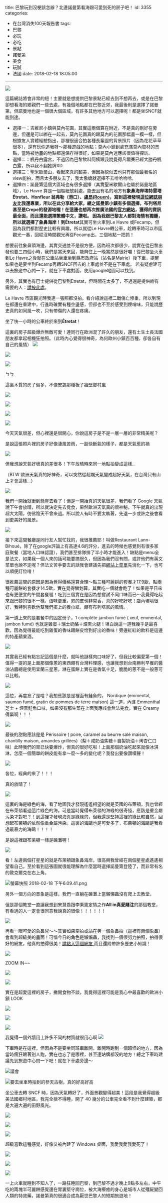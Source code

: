 title: 巴黎玩到沒梗該怎辦？北邊諾曼第看海跟可愛到死的房子吧！
id: 3355
categories:
  - 在台灣消失100天報告書
tags:
  - 巴黎
  - 必玩
  - 必吃
  - 景點
  - 諾曼第
  - 美食
  - 玩膩
  - 法國
date: 2018-02-18 18:05:00
---
![](https://c1.staticflickr.com/5/4767/25282955227_1e0d5c4591_k.jpg)

這篇網誌將會非常的短！主要就是想提供巴黎景點已經去到不想再去，或是在巴黎卻想看海的鄉親們一些去處，有幾個地點都在巴黎近郊，我最後則是選擇了諾曼第，但諾曼地也是一個很大個區域，有許多其他地方可以選擇呢！都是坐SNCF就能到達。

* 選擇一：吉維尼小鎮與莫內花園，其實這兩個算在附近，不是真的剛好在旁邊，但還是可以綁在一起去，莫內花園真的跟莫內的花園那幅畫一模一樣，但根據友人實體經驗指出，那裡很適合拍各種長輩圖的背景照片（因為花花草草很多），還有玩你追我呀～那種遊戲的地點；莫內小鎮到處充滿莫內取材的景點，當時被他畫的地點都還保存得很好，如果是莫內迷應該很值得探訪。
* 選擇二：楓丹白露宮，不過因為巴黎飲料阿姨跟我說覺得凡爾賽已經大勝丹楓白露，所以我不翻她牌XD
* 選擇三：聖米歇爾山，看起來真的超美，但因為貌似去也只有那個最著名的view能拍，而且太多朋友去了，我太傲嬌就選擇不去哈哈哈哈。
* 選擇四：諾曼第這個大區域也有很多選擇（其實聖米歇爾山也屬於諾曼地區域），Le Havre 算是一個樞紐放射處，能去且有名的地方有**象鼻海岸埃特雷塔Étretat、Honfleur 翁弗勒（港口）、[盧昂(Rouen)](http://cn.france.fr/zh-hant/discover/121367)，寫到這裡發現[這位網誌朋友](https://zooeyscott.weebly.com/travel/4)**比我還專業，所以在此分享給大家，總之諾曼第小鎮有多個選擇，布列塔尼甚至是Crepe的發源地喔！在這邊也想再次推廣法國的[官方網站](http://us.france.fr/en/normandy)，獲得的資訊最全面，而且還能選擇繁體中文，讚啦。
因為我跟巴黎友人都對海情有獨鍾，所以就選擇了象鼻海岸！到**Étretat**其實可坐火車到Le Havre 或Fecamp，但因為我們都對歷史比較有興趣，所以就從Le Havre轉公車，趁轉車時可以市區觀光一番，回程沒時間觀光再從Fecamp出，三個地點一把抓！

想要前往象鼻頭海邊，其實交通並不是很方便，因為班次都很少，說實在從巴黎出發也要三四個小時，我們是當天來回，能夠住上一晚當然是很好囉！從巴黎坐火車到Le Havre之後就在公車站坐車坐到縣市政府站（站名是Mairie）後下車，提醒如果也是要坐到Fecamp再轉SNCF回去的上車處並不是在下車處， 若有疑慮建可以去旅遊中心問一下，就在下車處對面，使用google地圖可以找到。

另外，其實也有巴士提供從巴黎到Etretat，但時間花太多了，不過還是提供給有需要的人：[請按此處](https://www.flixbus.com/bus-schedule-bus-stop/etretat)。

Le Havre 市區觀光時我連一張照都沒拍，看介紹說這裡二戰傷亡慘重，所以到現在都還在重建中，行進時確實有種空盪感，但卻也不至於感受到煙哨味，只能說歷史真的如同風一吹，只有帶傷的人還在疼痛。

坐了快一小時的公車終於來到**Étretat**！

這裏的房子超級爆炸無敵可愛！連同行在歐洲混了許久的朋友，還有土生土長法國朋友都拿起相機狂拍照。（此時內心覺得很神奇，為何歐州小鎮百百種，卻各自有自己的風情）
![](https://c1.staticflickr.com/5/4613/25282953137_122479f1dc_k.jpg)

![](https://c1.staticflickr.com/5/4696/26281800948_8222269bd7_k.jpg)

![](https://c1.staticflickr.com/5/4708/40154820241_26384f4e7a_k.jpg)

ㄅㄅ

這裏木質的房子偏多，不像安錫那種板子牆壁鄉村風

![](https://c1.staticflickr.com/5/4740/25282951467_af823bda74_k.jpg)

![](https://c1.staticflickr.com/5/4714/26281800528_21172a0baa_k.jpg)

![](https://c1.staticflickr.com/5/4767/25282955227_1e0d5c4591_k.jpg)

![](https://c1.staticflickr.com/5/4741/40122436192_d66dcee409_k.jpg)

今天天氣很差，但心裡還是很開心，你說這房子是不是一層一層的非常精美呢？

是說這張照片裡的房子好像淒風苦雨，一副快斷氣的樣子，都是天氣惹的禍

![](https://c1.staticflickr.com/5/4609/28374692269_f51bf8b280_k.jpg)

但我想說天氣好壞真的差很多！下午放晴時來同一地點拍變成這樣..

（BTW 歐洲天氣真的好神奇，可以突然從超爛天氣變成超好天氣，在台灣只有山上才會這樣...）

![](https://c1.staticflickr.com/5/4678/26281795868_15ea30d3a0_k.jpg)

我們一開始就衝到懸崖去看了！但是一開始真的天氣很差，我們看了 Google 天氣說下午會放晴，所以就決定先去覓食，果然歐洲天氣真的很神秘，下午就真的出現超大太陽，彷彿陰天不曾來過。所以說人有時不要太執著，先退一步或許之後會看到更美好的風景。

![](https://c1.staticflickr.com/5/4660/28374692329_830327298a_k.jpg)

接下來這間餐廳是同行友人幫忙找的，我很推薦耶！叫做Restaurant Lann-Bihoué，除了在google評論上有高達4.6的評分，進去的時候也感覺到有很多家庭聚餐（當地人口味認證），我們甚至排隊排了半小時才能進入！缺點是menu全是法文，如果我一個人來的話可能要搞很久，但因為我們沒有問，或許他們有英文菜單也說不定呢？但法文苦手要去的話我會建議先把[網站上菜單](https://www.etretat-lannbihoue.fr/carte/menu-des-specialites/)先消化一下，也可以順便訂位唷！

很推薦這間的原因是因為覺得價格還算合理～點三種可麗餅的套餐才17.9歐，點兩種可麗餅的套餐才14.5歐，實在覺得蠻划算，其實吃一個就會飽了！如果是平日來也有更便宜的午間套餐喔！吃到三個實在是因為想嘗試不同口味而已～我覺得吃起來跟巴黎的很不一樣，蛋味更重，煎的皮也非常香，真的好吃好吃！店內環境很好，我特別喜歡他幫我們擺上的餐巾紙，頗有布列塔尼的風情。

第一道上來的是套餐中的固定份子，1 complète jambon fumé ( œuf, emmental, jambon fumé) 也就是雞蛋＋瑞士奶酪＋煙熏火腿！坦白說這一道我幾乎是最喜歡，因為覺得最能吃到雞蛋的香味跟餅皮恰到好出的香味！旁邊紅紅的飲料是這邊的特產蘋果酒。

![](https://c1.staticflickr.com/5/4703/25282951687_b662a149f5_k.jpg)

其實我已經有點忘記這個是什麼，就叫他謎樣肉口味好了，但我比較偏愛第一個！值得一提的是上面那個像蔥的東西頗有台灣料理感，也讓我想到台南勝利早餐的醬油沾醬總是使用宜蘭三星蔥，淋在蛋餅上實在是香氣十足，脆脆的蔥不是一般蔥可以比較。

![](https://c1.staticflickr.com/5/4701/40154816801_7bfe703f65_k.jpg)

這位，再度忘了是啥？我想應該是是裡面有鮭魚的， Nordique (emmental, saumon fumé, gratin de pommes de terre maison)  這一道，內含 Emmenthal 芝士 + 煙熏鮭魚口味，如果沒有那生菜在上面我應該會無法完食，實在 Creamy 得緊啊！！！

![](https://c1.staticflickr.com/5/4621/25282951537_ec917f216c_k.jpg)

最後的甜點應該是是 Périssoire ( poire, caramel au beurre salé maison, chantilly maison, amandes grillées)（梨＋咸奶油焦糖＋自製奶油＋烤杏仁口味）此時我們的胃已快要爆炸，但真的很好吃啦！上面那個奶油吃起來就像冰淇淋，怎麼一個簡單的餅皮能有拿～麼～多的變化呢？我發出要像讚嘆聲！

![](https://c1.staticflickr.com/5/4744/40154816461_9e03511407_k.jpg)

各位，經典的來了！！！

真的放晴了！

![](https://c1.staticflickr.com/5/4653/28374692209_079f89b35b_k.jpg)

這裏的海是綠色的海，看了地圖我才發現遙遙相望的就是英國的布萊頓，我也曾經在布萊頓看過這片綠色的海，可是當時覺得布萊頓的海綠的很奇怪，應該是重金屬污染才對吧？！到這裡才發現海真是綠綠的，但我還是堅持這裡的綠比較自然，回想起布萊頓的依然像重金屬污染。這裏的海鷗也是可愛多了，布萊頓的海鷗是我看過最暴力的海鷗！！！！

是說這裡跟布萊頓一樣是礫灘喔！

![](https://c1.staticflickr.com/5/4675/25282954787_1435ea3447_k.jpg)

看！左邊兩個打星星的就是布萊頓跟象鼻海岸，很高興我曾經在兩個星星處遙遙相望看自己。至於看到這張圖就很能理解為什麼當時選擇諾曼第登陸了，而非常有名的敦克爾克在右上角。

![螢幕快照 2018-02-18 下午6.09.41.png](https://crazynatalie.files.wordpress.com/2018/02/e89ea2e5b995e5bfabe785a7-2018-02-18-e4b88be58d886-09-41.png)

另外一個方向的景象是這樣，我們一直躺在礫灘上當懶懶蟲沒有爬上去教堂。

但是那個教堂一直讓我想到宋慧喬跟李秉憲定情之作**All in真愛賭注**的那個教堂，有看過的人一定會很同意我說真的很像！！！！！！

![](https://c1.staticflickr.com/5/4672/26281798768_4e83ed2b5c_k.jpg)

再看一眼可愛的象鼻兒～～其實如果空拍或站在另一個象鼻拍（這裡有兩個象鼻）會看到超級美的畫面！可惜今日的角色是懶懶蟲，我找到一個很努力拍照，拍得很好的網友，他真的拍得很美！[請點入這個網友 ](http://obonparis.pixnet.net/blog/post/218033073-%E5%8C%97%E6%B3%95%C3%89tretat%E5%9F%83%E7%89%B9%E9%9B%B7%E5%A1%94-%E8%B1%A1%E9%BC%BB%E6%B5%B7%E5%B2%B8)而且還附帶許多歷史小知識！

![](https://c1.staticflickr.com/5/4659/40122435582_c28d510534_k.jpg)

ZOOM IN\~\~

![](https://c1.staticflickr.com/5/4631/26281798488_623e3654eb_k.jpg)

![](https://c1.staticflickr.com/5/4740/40154815851_319518ba5d_k.jpg)

實在是超愛這裡的房子，撇開食物不談，我覺得這裡可能是我心中最喜歡的歐洲小鎮 LOOK

![](https://c1.staticflickr.com/5/4649/40154819471_7f13787a31_k.jpg)

![](https://c1.staticflickr.com/5/4620/40154819761_8da7e413ad_k.jpg)

![](https://c1.staticflickr.com/5/4742/25282952847_43000efd7d_k.jpg)

我覺得一個外牆用上許多不同的材質就很用心啊
![](https://c1.staticflickr.com/5/4604/26281798218_8aa689c965_k.jpg)

下車時是在這裡，但因為不是要坐同班車離開，離開時跑到一個超怪的地方，因為當時瘋狂跟著別人跑，實在也忘了是哪裡，甚至連站牌都沒的地方！總之下車時建議先到旅遊中心問一下吧！就在下車處旁邊～

![議會](https://c1.staticflickr.com/5/4627/40154818831_ccd63911c8_k.jpg)

![要去坐車時拍到的參天古樹，真的好高好高](https://c1.staticflickr.com/5/4744/40154813871_087e8a6b56_k.jpg)

坐公車去轉 SNCF 時，因為天氣轉好了，外面景觀變得超美！這段是我覺得超級美法國鄉村地區，我完全捨不得睡，開了 40 幾分的公車完全看不到什麼建築，都是大遍大遍的田野風光。

![](https://c1.staticflickr.com/5/4704/26281797298_61d82a5b5b_k.jpg)

![](https://c1.staticflickr.com/5/4610/25282952127_3d22eeef2a_k.jpg)

![](https://c1.staticflickr.com/5/4620/40154814571_de4b1f6f2b_k.jpg)

超級喜歡這種感覺，好像又被內建了 Ｗindows 桌面，我愛我愛我愛死了！

![](https://c1.staticflickr.com/5/4632/40154814861_6911ed3c95_k.jpg)

![](https://c1.staticflickr.com/5/4629/40154814681_b3cb43d4a3_k.jpg)

![](https://c1.staticflickr.com/5/4696/40352262972_189b63e5fd_k.jpg)

一上火車就睡到不知人了，一路狂睡回巴黎，到巴黎不過才晚上9點多左右，中午吃的兩塊半可麗餅感覺還在胃裏堅守崗位，被大海療癒的身心是城市人從殭屍變回人類的特效藥，諾曼第真的很適合成為厭世巴黎人的短期旅遊地！
